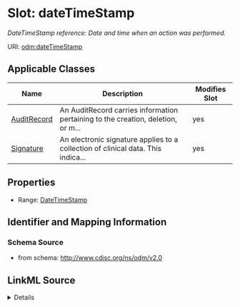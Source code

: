 # Slot: dateTimeStamp


_DateTimeStamp reference: Date and time when an action was performed._



URI: [odm:dateTimeStamp](http://www.cdisc.org/ns/odm/v2.0/dateTimeStamp)



<!-- no inheritance hierarchy -->




## Applicable Classes

| Name | Description | Modifies Slot |
| --- | --- | --- |
[AuditRecord](AuditRecord.md) | An AuditRecord carries information pertaining to the creation, deletion, or m... |  yes  |
[Signature](Signature.md) | An electronic signature applies to a collection of clinical data. This indica... |  yes  |







## Properties

* Range: [DateTimeStamp](DateTimeStamp.md)





## Identifier and Mapping Information







### Schema Source


* from schema: http://www.cdisc.org/ns/odm/v2.0




## LinkML Source

<details>
```yaml
name: dateTimeStamp
description: 'DateTimeStamp reference: Date and time when an action was performed.'
from_schema: http://www.cdisc.org/ns/odm/v2.0
rank: 1000
identifier: false
alias: dateTimeStamp
domain_of:
- AuditRecord
- Signature
range: DateTimeStamp

```
</details>